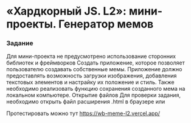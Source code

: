 # **«Хардкорный JS. L2»: мини-проекты. Генератор мемов**


### **Задание**
Для мини-проекта не предусмотрено использование сторонних библиотек и фреймворков
Создать приложение, которое позволяет пользователю создавать собственные мемы. Приложение должно предоставлять возможность загрузки изображения, добавления текстовых элементов и настрайку их положение и стиль. Также необходимо реализовать функцию сохранения созданного мема на локальном компьютере.
Открытие файлов
Для проверки задания, необходимо открыть файл расширения .html в браузере или


Протестировать можно тут
https://wb-meme-l2.vercel.app/
